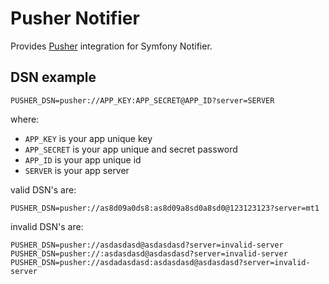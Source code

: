 Pusher Notifier
==============

Provides [Pusher](https://pusher.com) integration for Symfony Notifier.

DSN example
-----------

```
PUSHER_DSN=pusher://APP_KEY:APP_SECRET@APP_ID?server=SERVER
```

where:
 - `APP_KEY` is your app unique key
 - `APP_SECRET` is your app unique and secret password
 - `APP_ID` is your app unique id
 - `SERVER` is your app server

valid DSN's are:
```
PUSHER_DSN=pusher://as8d09a0ds8:as8d09a8sd0a8sd0@123123123?server=mt1
```

invalid DSN's are:
```
PUSHER_DSN=pusher://asdasdasd@asdasdasd?server=invalid-server
PUSHER_DSN=pusher://:asdasdasd@asdasdasd?server=invalid-server
PUSHER_DSN=pusher://asdadasdasd:asdasdasd@asdasdasd?server=invalid-server
```
